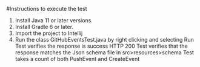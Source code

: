 #Instructions to execute the test

1. Install Java 11 or later versions.
2. Install Gradle 6 or later.
3. Import the project to Intellij
4. Run the class GitHubEventsTest.java by right clicking and selecting Run
Test verifies the response is success HTTP 200
Test verifies that the response matches the Json schema file in src>resources>schema
Test takes a count of both PushEvent and CreateEvent
